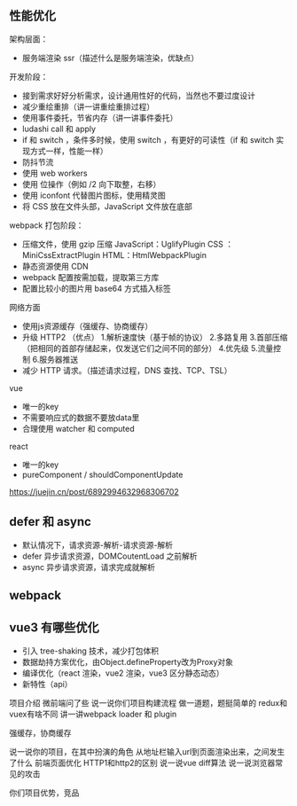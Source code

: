 
## 性能优化

架构层面：
* 服务端渲染 ssr（描述什么是服务端渲染，优缺点）

开发阶段：
* 接到需求好好分析需求，设计通用性好的代码，当然也不要过度设计
* 减少重绘重排（讲一讲重绘重排过程）
* 使用事件委托，节省内存（讲一讲事件委托）
* ludashi call 和 apply
* if 和 switch ，条件多时候，使用 switch ，有更好的可读性（if 和 switch 实现方式一样，性能一样）
* 防抖节流
* 使用 web workers
* 使用 位操作（例如 /2 向下取整，右移）
* 使用 iconfont 代替图片图标，使用精灵图
* 将 CSS 放在文件头部，JavaScript 文件放在底部

webpack 打包阶段：
* 压缩文件，使用 gzip 压缩
  JavaScript：UglifyPlugin
  CSS ：MiniCssExtractPlugin
  HTML：HtmlWebpackPlugin
* 静态资源使用 CDN
* webpack 配置按需加载，提取第三方库
* 配置比较小的图片用 base64 方式插入标签

网络方面
* 使用js资源缓存（强缓存、协商缓存）
* 升级 HTTP2 （优点）
  1.解析速度快（基于帧的协议）
  2.多路复用
  3.首部压缩（把相同的首部存储起来，仅发送它们之间不同的部分）
  4.优先级
  5.流量控制
  6.服务器推送
* 减少 HTTP 请求。（描述请求过程，DNS 查找、TCP、TSL）

vue

* 唯一的key
* 不需要响应式的数据不要放data里
* 合理使用 watcher 和 computed

react

* 唯一的key
* pureComponent / shouldComponentUpdate

https://juejin.cn/post/6892994632968306702


## defer 和 async

* 默认情况下，请求资源-解析-请求资源-解析
* defer 异步请求资源，DOMCoutentLoad 之前解析
* async 异步请求资源，请求完成就解析

## webpack

## vue3 有哪些优化

* 引入 tree-shaking 技术，减少打包体积
* 数据劫持方案优化，由Object.defineProperty改为Proxy对象
* 编译优化（react 渲染，vue2 渲染，vue3 区分静态动态）
* 新特性（api）



项目介绍
微前端问了些
说一说你们项目构建流程
做一道题，题挺简单的
redux和vuex有啥不同
讲一讲webpack loader 和 plugin 


强缓存，协商缓存


说一说你的项目，在其中扮演的角色
从地址栏输入url到页面渲染出来，之间发生了什么
前端页面优化
HTTP1和http2的区别
说一说vue diff算法
说一说浏览器常见的攻击






你们项目优势，竞品